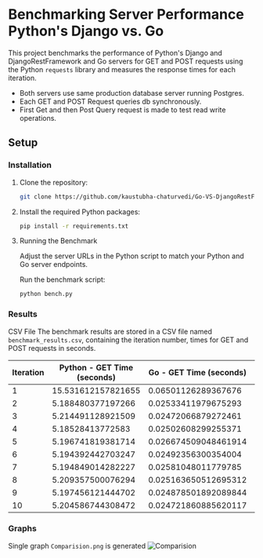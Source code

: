 # Benchmarking  Server Performance Python's Django vs. Go

This project benchmarks the performance of Python's Django and DjangoRestFramework and Go servers for GET and POST requests using the Python `requests` library and measures the response times for each iteration.

- Both servers use same production database server running Postgres.
- Each GET and POST Request queries db synchronously. 
- First Get and then Post Query request is made to test read write operations.

## Setup

### Installation

1. Clone the repository:
   ```bash
   git clone https://github.com/kaustubha-chaturvedi/Go-VS-DjangoRestFramework.git

2. Install the required Python packages:
    ```bash 
    pip install -r requirements.txt

3. Running the Benchmark

    Adjust the server URLs in the Python script to match your Python and Go server endpoints.

    Run the benchmark script:
    ```bash
    python bench.py

### Results
CSV File
The benchmark results are stored in a CSV file named `benchmark_results.csv`, containing the iteration number, times for GET and POST requests in seconds.

|Iteration|Python - GET Time (seconds)|Go - GET Time (seconds)|Python - POST Time (seconds)|Go - POST Time (seconds)|
|---------|---------------------------|-----------------------|----------------------------|------------------------|
|1        |15.531612157821655         |0.06501126289367676    |5.2219462394714355          |0.08261561393737793     |
|2        |5.188480377197266          |0.02533411979675293    |5.187118053436279           |0.061350345611572266    |
|3        |5.214491128921509          |0.02472066879272461    |5.290483236312866           |0.06078648567199707     |
|4        |5.18528413772583           |0.02502608299255371    |5.1930835247039795          |0.06177115440368652     |
|5        |5.196741819381714          |0.026674509048461914   |5.191112995147705           |0.0625603199005127      |
|6        |5.194392442703247          |0.02492356300354004    |5.197656154632568           |0.06326770782470703     |
|7        |5.194849014282227          |0.02581048011779785    |5.2015345096588135          |0.06098818778991699     |
|8        |5.209357500076294          |0.025163650512695312   |5.1983397006988525          |0.0626058578491211      |
|9        |5.197456121444702          |0.024878501892089844   |5.190222978591919           |0.06268048286437988     |
|10       |5.204586744308472          |0.024721860885620117   |5.199313640594482           |0.0610809326171875      |

### Graphs
Single graph `Comparision.png` is generated
![Comparision](./comparison.png)
